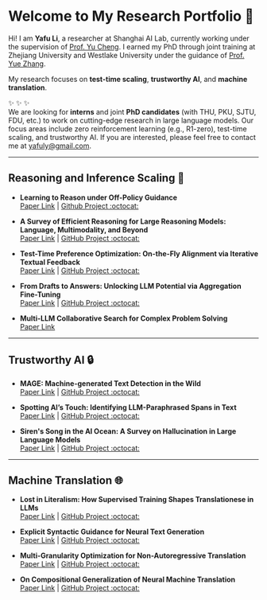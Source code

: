 # Welcome to My Research Portfolio 👋

Hi! I am **Yafu Li**, a researcher at Shanghai AI Lab, currently working under the supervision of [Prof. Yu Cheng](https://ych133.github.io/). I earned my PhD through joint training at Zhejiang University and Westlake University under the guidance of [Prof. Yue Zhang](https://frcchang.github.io/).

My research focuses on **test-time scaling**, **trustworthy AI**, and **machine translation**.

:sparkles: :sparkles: :sparkles:   
We are looking for **interns** and joint **PhD candidates** (with THU, PKU, SJTU, FDU, etc.) to work on cutting-edge research in large language models. Our focus areas include zero reinforcement learning (e.g., R1-zero), test-time scaling, and trustworthy AI. If you are interested, please feel free to contact me at [yafuly@gmail.com](mailto:yafuly@gmail.com).

---

## Reasoning and Inference Scaling 🚀
- **Learning to Reason under Off-Policy Guidance**  
  [Paper Link](https://arxiv.org/abs/2504.14945) | [Github Project :octocat:](https://github.com/ElliottYan/LUFFY)

- **A Survey of Efficient Reasoning for Large Reasoning Models: Language, Multimodality, and Beyond**  
  [Paper Link](https://arxiv.org/abs/2503.21614) | [GitHub Project :octocat:](https://github.com/XiaoYee/Awesome_Efficient_LRM_Reasoning)

- **Test-Time Preference Optimization: On-the-Fly Alignment via Iterative Textual Feedback**  
  [Paper Link](https://arxiv.org/abs/2501.12895) | [GitHub Project :octocat:](https://github.com/yafuly/TPO)

- **From Drafts to Answers: Unlocking LLM Potential via Aggregation Fine-Tuning**  
  [Paper Link](https://arxiv.org/abs/2501.11877) | [GitHub Project :octocat:](https://github.com/Linzwcs/AFT)

- **Multi-LLM Collaborative Search for Complex Problem Solving**  
  [Paper Link](https://arxiv.org/abs/2502.18873)

---

## Trustworthy AI 🔒

- **MAGE: Machine-generated Text Detection in the Wild**  
  [Paper Link](https://aclanthology.org/2024.acl-long.3/#) | [GitHub Project :octocat:](https://github.com/yafuly/MAGE)

- **Spotting AI’s Touch: Identifying LLM-Paraphrased Spans in Text**  
  [Paper Link](https://aclanthology.org/2024.findings-acl.423/) | [GitHub Project :octocat:](https://github.com/Linzwcs/PASTED)

- **Siren's Song in the AI Ocean: A Survey on Hallucination in Large Language Models**  
  [Paper Link](https://arxiv.org/abs/2309.01219) | [GitHub Project :octocat:](https://github.com/HillZhang1999/llm-hallucination-survey)

---

## Machine Translation 🌐

- **Lost in Literalism: How Supervised Training Shapes Translationese in LLMs**  
  [Paper Link](https://arxiv.org/abs/2503.04369) | [GitHub Project :octocat:](https://github.com/yafuly/LLM_translationese)

- **Explicit Syntactic Guidance for Neural Text Generation**  
  [Paper Link](https://aclanthology.org/2023.acl-long.788/) | [GitHub Project :octocat:](https://github.com/yafuly/SyntacticGen)

- **Multi-Granularity Optimization for Non-Autoregressive Translation**  
  [Paper Link](https://aclanthology.org/2022.emnlp-main.339/) | [GitHub Project :octocat:](https://github.com/yafuly/MgMO-NAT)

- **On Compositional Generalization of Neural Machine Translation**  
  [Paper Link](https://aclanthology.org/2021.acl-long.368/) | [GitHub Project :octocat:](https://github.com/yafuly/CoGnition)
